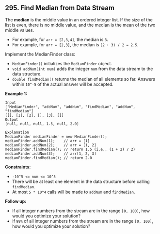 ## 295. Find Median from Data Stream

The __median__ is the middle value in an ordered integer list. 
If the size of the list is even, there is no middle value, 
and the median is the mean of the two middle values.

* For example, for `arr = [2,3,4]`, the median is `3`.
* For example, for `arr = [2,3]`, the median is `(2 + 3) / 2 = 2.5`.

Implement the MedianFinder class:

* `MedianFinder()` initializes the `MedianFinder` object.
* `void addNum(int num)` adds the integer `num` from the data stream to the data structure.
* `double findMedian()` returns the median of all elements so far. Answers within `10^-5` of the actual answer will be accepted.

__Example 1:__
```
Input
["MedianFinder", "addNum", "addNum", "findMedian", "addNum", "findMedian"]
[[], [1], [2], [], [3], []]
Output
[null, null, null, 1.5, null, 2.0]

Explanation
MedianFinder medianFinder = new MedianFinder();
medianFinder.addNum(1);    // arr = [1]
medianFinder.addNum(2);    // arr = [1, 2]
medianFinder.findMedian(); // return 1.5 (i.e., (1 + 2) / 2)
medianFinder.addNum(3);    // arr[1, 2, 3]
medianFinder.findMedian(); // return 2.0
```

__Constraints:__

* `-10^5 <= num <= 10^5`
* There will be at least one element in the data structure before calling `findMedian`.
* At most `5 * 10^4` calls will be made to `addNum` and `findMedian`.

__Follow up:__

* If all integer numbers from the stream are in the range `[0, 100]`, how would you optimize your solution?
* If `99%` of all integer numbers from the stream are in the range `[0, 100]`, how would you optimize your solution?
